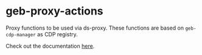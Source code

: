 # geb-proxy-actions

Proxy functions to be used via ds-proxy. These functions are based on `geb-cdp-manager` as CDP registry.

Check out the documentation [here](https://docs.reflexer.finance/helper-contracts/proxy-actions).
